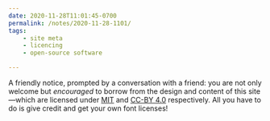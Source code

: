 ```yaml
---
date: 2020-11-28T11:01:45-0700
permalink: /notes/2020-11-28-1101/
tags:
    - site meta
    - licencing
    - open-source software

---
```


A friendly notice, prompted by a conversation with a friend: you are not only welcome but *encouraged* to borrow from the design and content of this site—which are licensed under [MIT] and [CC-BY 4.0][cc] respectively. All you have to do is give credit and get your own font licenses!

[MIT]: https://mit-license.org
[cc]: https://creativecommons.org/licenses/by/4.0/